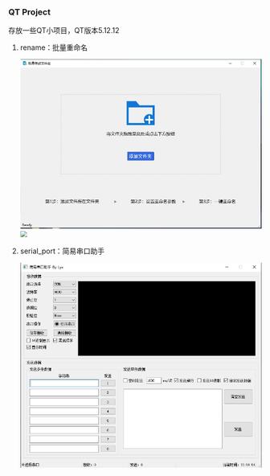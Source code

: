 ### QT Project

存放一些QT小项目，QT版本5.12.12

1. rename：批量重命名

      <img src="img\重命名界面1.png" style="zoom:80%;" />

      <img src="F:\MyQTDemo\QTProject\img\重命名界面2.png" style="zoom:80%;" />

2. serial_port：简易串口助手

      <img src="img\简易串口助手界面.png" style="zoom:80%;" />
